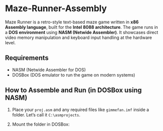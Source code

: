 # Maze-Runner-Assembly

Maze Runner is a retro-style text-based maze game written in **x86 Assembly language**, built for the **Intel 8088 architecture**. The game runs in a **DOS environment** using **NASM (Netwide Assembler)**. It showcases direct video memory manipulation and keyboard input handling at the hardware level.

## Requirements

- NASM (Netwide Assembler for DOS)
- DOSBox (DOS emulator to run the game on modern systems)

## How to Assemble and Run (in DOSBox using NASM)

1. Place your `proj.asm` and any required files like `gimmefan.imf` inside a folder. Let’s call it `C:\asmprojects`.

2. Mount the folder in DOSBox:
